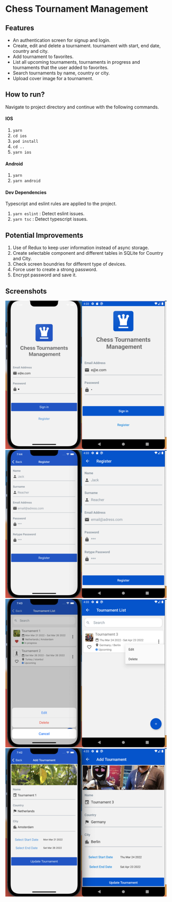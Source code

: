 # Chess Tournament Management
## Features
* An authentication screen for signup and login.
* Create, edit and delete a tournament. tournament with start, end date, country and city.
* Add tournament to favorites.
* List all upcoming tournaments, tournaments in progress and tournaments that the user added to favorites.
* Search tournaments by name, country or city.
* Upload cover image for a tournament.

## How to run?

Navigate to project directory and continue with the following commands.

#### IOS
1.  `yarn`
2.  `cd ios`
3.  `pod install`
4.  `cd ..`
5.  `yarn ios`

#### Android
1.  `yarn`
5.  `yarn android`

#### Dev Dependencies
Typescript and eslint rules are applied to the project.

1.  `yarn eslint`  : Detect eslint issues.
2.  `yarn tsc`  : Detect typescript issues.

## Potential Improvements
1. Use of Redux to keep user information instead of async storage.
2. Create selectable component and different tables in SQLite for Country and City.
3. Check screen boundries for different type of devices.
4. Force user to create a strong password.
5. Encrypt password and save it.

## Screenshots

![Login](https://github.com/sabrimev/chess-tournament/blob/main/src/assets/screenshots/login.png?raw=true)
![Register](https://github.com/sabrimev/chess-tournament/blob/main/src/assets/screenshots/RegisterUser.png?raw=true)
![Edit Option](https://github.com/sabrimev/chess-tournament/blob/main/src/assets/screenshots/EditOptions.png?raw=true)
![Edit Tournament](https://github.com/sabrimev/chess-tournament/blob/main/src/assets/screenshots/EditTournament.png?raw=true)